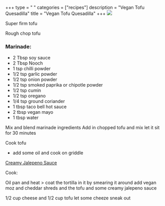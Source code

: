 +++ 
type = " "
categories = ["recipes"] 
description = "Vegan Tofu Quesadilla" 
title = "Vegan Tofu Quesadilla" 
+++
![](/images/Pasted%20image%2020241021094000.png)

Super firm tofu

Rough chop tofu

### Marinade:
- 2 Tbsp soy sauce
- 2 Tbsp Nooch
- 1 tsp chilli powder
- 1/2 tsp garlic powder
- 1/2 tsp onion powder
- 1/2 tsp smoked paprika or chipotle powder
- 1/2 tsp cumin
- 1/2 tsp oregano
- 1/4 tsp ground coriander
- 1 tbsp taco bell hot sauce
- 2 tbsp vegan mayo
- 1 tbsp water

Mix and blend marinade ingredients
Add in chopped tofu and mix
let it sit for 30 minutes

Cook tofu
- add some oil and cook on griddle

[Creamy Jalepeno Sauce](Creamy%20Jalepeno%20Sauce.md)

Cook:

Oil pan and heat > coat the tortilla in it by smearing it around
add vegan moz and cheddar shreds and the tofu and some creamy jalepeno sauce

1/2 cup cheese and 1/2 cup tofu
let some cheeze sneak out
